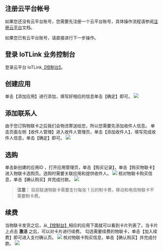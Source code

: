 ## 注册云平台帐号
如果您还没有云平台账号，您需要先注册一个云平台账号，具体操作流程请参阅[注册云平台](http://tce.fsphere.cn/document/product/378/9603)文档。

如果您已有云平台账号，请直接进行下一步操作。

## 登录 IoTLink 业务控制台
登录云平台 IoTLink[【控制台】](http://console.tce.fsphere.cn/iotlink)。

## 创建应用
单击【添加应用】进行添加，填写好相应的信息单击【确定】即可。
![](http://imgcache.tce.fsphere.cn/image/mc.qcloudimg.com/static/img/64d67fa57639727444846c7b854a623d/image.png)

## 添加联系人
由于您订购物联卡之后我们会物流寄送给您，所以您需要先添加收件人信息。
单击页面左侧【收件人管理】进入收件人管理页，单击【添加收件人】，填写完成收件人信息，单击【确定】即可。
![](http://imgcache.tce.fsphere.cn/image/mc.qcloudimg.com/static/img/e650bd4dc552e150fcb59be9ef331fed/image.png)

## 选购
单击新创建的应用ID ，打开应用管理页，单击【购买记录】，单击【购买物联卡】进入物联卡选购页。选购时需要关联应用和提供收件人。
![](http://imgcache.tce.fsphere.cn/image/mc.qcloudimg.com/static/img/b5a473cbcb974a8b808041b8526ab0ad/image.png)
核对物联卡购买信息，单击【确认购买】并完成付款。
![](http://imgcache.tce.fsphere.cn/image/mc.qcloudimg.com/static/img/44a1b17c5a3e25fc12d725c042f70c6f/image.png)
>**注意：**
>目前联通物联卡需要支付每张 1 元的制卡费，移动和电信物联卡不需要制卡费。

## 续费
当物联卡发货之后，从[【控制台】](http://console.tce.fsphere.cn/iotlink)相应的应用下面就可以看到卡片列表了。当卡片上点击 **激活** 之后，可以对卡片进行续费。
勾选需要续费的物联卡，单击【加入续费】即可进入支付确认页。
![](http://imgcache.tce.fsphere.cn/image/mc.qcloudimg.com/static/img/707daa5d87e80d7ef36869276dd4c0ee/image.png)
核对物联卡购买信息，单击【确认购买】并完成付款。
![](http://imgcache.tce.fsphere.cn/image/mc.qcloudimg.com/static/img/d8c53cd8d3b9e5fdf888fd0af048ecaa/image.png)




